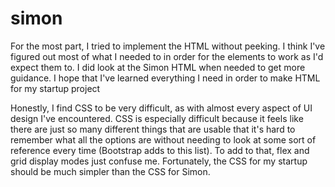 # simon

For the most part, I tried to implement the HTML without peeking. I think I've figured out most of what I needed to in order for the elements to work as I'd expect them to. I did look at the Simon HTML when needed to get more guidance. I hope that I've learned everything I need in order to make HTML for my startup project

Honestly, I find CSS to be very difficult, as with almost every aspect of UI design I've encountered. CSS is especially difficult because it feels like there are just so many different things that are usable that it's hard to remember what all the options are without needing to look at some sort of reference every time (Bootstrap adds to this list). To add to that, flex and grid display modes just confuse me. Fortunately, the CSS for my startup should be much simpler than the CSS for Simon.
